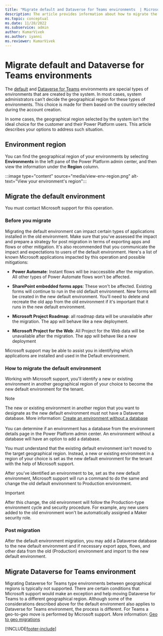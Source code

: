 ```yaml
---
title: "Migrate default and Dataverse for Teams environments  | MicrosoftDocs"
description: The article provides information about how to migrate the default environment within a tenant.
ms.topic: conceptual
ms.date: 11/28/2022
ms.subservice: admin
author: KumarVivek
ms.author: iyanni
ms.reviewer: KumarVivek
---
```


# Migrate default and Dataverse for Teams environments

The [default](environments-overview.md#the-default-environment) and [Dataverse for Teams](about-teams-environment.md) environments are special types of environments that are created by the system. In most cases, system administrators can't decide the geographical region for these types of environments. This choice is made for them based on the country selected during the account creation.

In some cases, the geographical region selected by the system isn't the ideal choice for the customer and their Power Platform users. This article describes your options to address such situation.

## Environment region

You can find the geographical region of your environments by selecting **Environments** in the left pane of the Power Platform admin center, and then view the information under the **Region** column.

:::image type="content" source="media/view-env-region.png" alt-text="View your environment's region":::

## Migrate the default environment

You must contact Microsoft support for this operation.

### Before you migrate

Migrating the default environment can impact certain types of applications installed in the old environment. Make sure that you've assessed the impact and prepare a strategy for post migration in terms of exporting apps and flows or other mitigation. It's also recommended that you communicate the impact and expectations to users of the default environment. Here's a list of known Microsoft applications impacted by this operation and possible mitigations:

- **Power Automate**: Instant flows will be inaccessible after the migration. All other types of Power Automate flows won't be affected.

- **SharePoint embedded forms apps**: These won't be affected. Existing forms will continue to run in the old default environment. New forms will be created in the new default environment. You'll need to delete and recreate the old app from the old environment if it's important that it runs in the new default environment.

- **Microsoft Project Roadmap**: all roadmap data will be unavailable after the migration. The app will behave like a new deployment.  

- **Microsoft Project for the Web**: All Project for the Web data will be unavailable after the migration. The app will behave like a new deployment

Microsoft support may be able to assist you in identifying which applications are installed and used in the Default environment.

### How to migrate the default environment

Working with Microsoft support, you'll identify a new or existing environment in another geographical region of your choice to become the new default environment for the tenant.

> [!NOTE]
> The new or existing environment in another region that you want to designate as the new default environment must not have a Dataverse database. More information: [Create an environment without a database](create-environment.md#create-an-environment-without-a-database)<br/><br/>You can determine if an environment has a database from the environment details page in the Power Platform admin center. An environment without a database will have an option to add a database.

You must understand that the existing default environment isn't moved to the target geographical region. Instead, a new or existing environment in a region of your choice is set as the new default environment for the tenant with the help of Microsoft support.

After you've identified an environment to be, set as the new default environment, Microsoft support will run a command to do the same and change the old default environment to Production environment.

> [!IMPORTANT]
> After this change, the old environment will follow the Production-type environment cycle and security procedure. For example, any new users added to the old environment won't be automatically assigned a Maker security role.

### Post migration

After the default environment migration, you may add a Dataverse database to the new default environment and if necessary export apps, flows, and other data from the old (Production) environment and import to the new default environment.

## Migrate Dataverse for Teams environment

Migrating Dataverse for Teams type environments between geographical regions is typically not supported. There are certain conditions that Microsoft support would make an exception and help moving Dataverse for Teams to a different geographical region. Although some of the considerations described above for the default environment also applies to Dataverse for Teams environment, the process is different. For Teams a geo-to-geo move is performed by Microsoft support. More information: [Geo to geo migrations](geo-to-geo-migrations.md)

[!INCLUDE[footer-include](../includes/footer-banner.md)]
